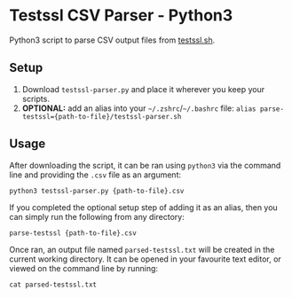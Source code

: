# Testssl CSV Parser - Python3
Python3 script to parse CSV output files from [testssl.sh](https://github.com/drwetter/testssl.sh). 
## Setup 
1. Download `testssl-parser.py` and place it wherever you keep your scripts.
2. **OPTIONAL:** add an alias into your `~/.zshrc`/`~/.bashrc` file: `alias parse-testssl={path-to-file}/testssl-parser.sh`
## Usage
After downloading the script, it can be ran using `python3` via the command line and providing the `.csv` file as an argument:

`python3 testssl-parser.py {path-to-file}.csv`

If you completed the optional setup step of adding it as an alias, then you can simply run the following from any directory:

`parse-testssl {path-to-file}.csv`

Once ran, an output file named `parsed-testssl.txt` will be created in the current working directory. It can be opened in your favourite text editor, or viewed on the command line by running:

`cat parsed-testssl.txt`
